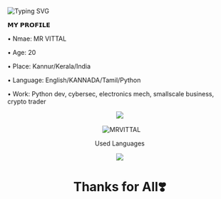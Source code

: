 
![Typing SVG](https://readme-typing-svg.herokuapp.com/?lines=𝗛𝗮𝗶+𝗜𝗮𝗺+𝗠𝗿+VITTAL;𝗜𝗮𝗺+𝗔+𝗣𝘆𝘁𝗵𝗼𝗻+𝗗𝗲𝘃𝗲𝗹𝗼𝗽𝗲𝗿)


<p align="left">
𝗠𝗬 𝗣𝗥𝗢𝗙𝗜𝗟𝗘
<p align="left">
• Nmae: MR VITTAL 
<p align="left">
• Age: 20
<p align="left">
• Place: Kannur/Kerala/India
<p align="left">
• Language: English/KANNADA/Tamil/Python 
<p align="left">
• Work: Python dev, cybersec, electronics mech, smallscale business, crypto trader

<p align="center">
  <img src="https://github-stats-alpha.vercel.app/api/?username=MRVITTAL &cc=000&tc=00ff00&ic=fff000&bc=fff" align="center">
</p>

<p align="center">&nbsp;
  <img align="center" src="https://github-readme-stats.vercel.app/api?username=MR VITTAL &&show_icons=true&theme=midnight-purple" alt="MRVITTAL"/>
</p>        

<p align="center">Used Languages </p>
<p align="center">
  <img src="https://github-readme-stats.vercel.app/api/top-langs/?username=MrVITTAL&layout=compact&theme=tokyonight" align="center">
</p>

<h1 align="center">Thanks for All❣️ </h1>




